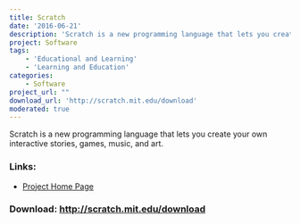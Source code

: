 ```yaml
---
title: Scratch
date: '2016-06-21'
description: 'Scratch is a new programming language that lets you create your own interactive stories, games, music, and art.'
project: Software
tags:
    - 'Educational and Learning'
    - 'Learning and Education'
categories:
    - Software
project_url: ""
download_url: 'http://scratch.mit.edu/download'
moderated: true
---
```

Scratch is a new programming language that lets you create your own interactive stories, games, music, and art.

### Links:
- <a href="http://scratch.mit.edu/">Project Home Page</a>

### Download: http://scratch.mit.edu/download 